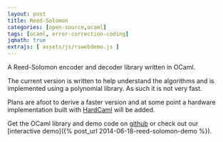 ```yaml
---
layout: post
title: Reed-Solomon
categories: [open-source,ocaml]
tags: [ocaml, error-correction-coding]
jqmath: true
extrajs: [ assets/js/rswebdemo.js ]
---
```


A Reed-Solomon encoder and decoder library written in OCaml.

The current version is written to help understand the algorithms and is implemented
using a polynomial library.  As such it is not very fast.

Plans are afoot to derive a faster version and at some point a hardware implementation
built with [HardCaml](https://github.com/ujamjar/hardcaml) will be added.

Get the OCaml library and demo code on [github](https://github.com/ujamjar/reedsolomon) or 
check out our [interactive demo]({% post_url 2014-06-18-reed-solomon-demo %}).
